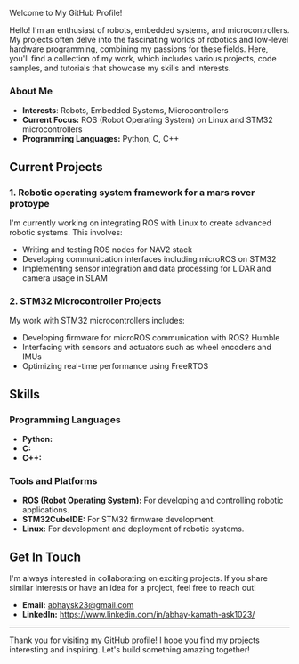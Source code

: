 Welcome to My GitHub Profile!

Hello! I'm an enthusiast of robots, embedded systems, and microcontrollers. My projects often delve into the fascinating worlds of robotics and low-level hardware programming, combining my passions for these fields. Here, you'll find a collection of my work, which includes various projects, code samples, and tutorials that showcase my skills and interests.

### About Me

- **Interests**: Robots, Embedded Systems, Microcontrollers
- **Current Focus:** ROS (Robot Operating System) on Linux and STM32 microcontrollers
- **Programming Languages:** Python, C, C++

## Current Projects

### 1. Robotic operating system framework for a mars rover protoype
I'm currently working on integrating ROS with Linux to create advanced robotic systems. This involves:
- Writing and testing ROS nodes for NAV2 stack
- Developing communication interfaces including microROS on STM32
- Implementing sensor integration and data processing for LiDAR and camera usage in SLAM

### 2. STM32 Microcontroller Projects
My work with STM32 microcontrollers includes:
- Developing firmware for microROS communication with ROS2 Humble
- Interfacing with sensors and actuators such as wheel encoders and IMUs
- Optimizing real-time performance using FreeRTOS

## Skills

### Programming Languages
- **Python:** 
- **C:** 
- **C++:** 

### Tools and Platforms
- **ROS (Robot Operating System):** For developing and controlling robotic applications.
- **STM32CubeIDE:** For STM32 firmware development.
- **Linux:** For development and deployment of robotic systems.

## Get In Touch

I'm always interested in collaborating on exciting projects. If you share similar interests or have an idea for a project, feel free to reach out!

- **Email:** abhaysk23@gmail.com
- **LinkedIn:** https://www.linkedin.com/in/abhay-kamath-ask1023/

---

Thank you for visiting my GitHub profile! I hope you find my projects interesting and inspiring. Let's build something amazing together!
<!---
KamathAbhaySunil/KamathAbhaySunil is a ✨ special ✨ repository because its `README.md` (this file) appears on your GitHub profile.
You can click the Preview link to take a look at your changes.
--->
